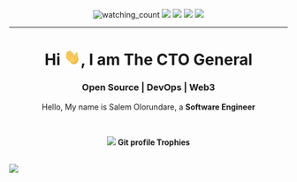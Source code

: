 
<p align="left"> 

<!-- <img src="https://komarev.com/ghpvc/?username=thectogeneral&color=brightgreen" alt="watching_count" /> -->
 </p>
 <p align="center">
  <img src="https://komarev.com/ghpvc/?username=incredible-phoenix246&color=brightgreen" alt="watching_count" />
  <img src="https://img.shields.io/badge/Age-24-blue" />
  <img src="https://img.shields.io/badge/Focus-Open%20Source-brightgreen" />
  <img src="https://img.shields.io/badge/Lives-Nigeria-success" />
  <img src="https://img.shields.io/badge/Language-English-brightgreen" />
</p>
<hr>
<h1 align="center">Hi <img src="https://raw.githubusercontent.com/ABSphreak/ABSphreak/master/gifs/Hi.gif" width="30px">, I am The CTO General </h1>
<h3 align="center">Open Source | DevOps | Web3 </h3>

<p align="center">
    Hello, My name is Salem Olorundare, a <b>Software Engineer
</p>
<br>



<p align="center"><img src="https://media.giphy.com/media/QaMcXSekUWx7aogAUr/giphy.gif" width="30" />&nbsp;Git profile Trophies</p><br>
<img src="https://github-profile-trophy.vercel.app/?username=thectogeneral&theme=juicyfresh&no-bg=true" />






